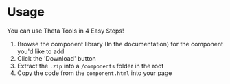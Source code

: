 # Usage
You can use Theta Tools in 4 Easy Steps!

1. Browse the component library (In the documentation) for the component you'd like to add
2. Click the 'Download' button
3. Extract the `.zip` into a `/components` folder in the root
4. Copy the code from the `component.html` into your page
